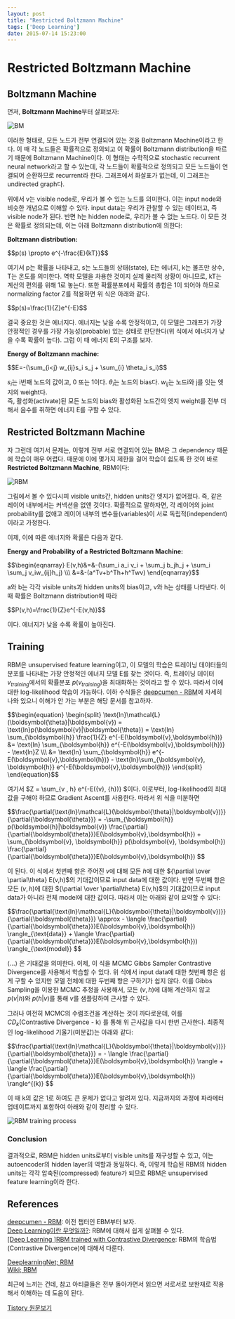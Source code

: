 ```yaml
---
layout: post
title: "Restricted Boltzmann Machine"
tags: ['Deep Learning']
date: 2015-07-14 15:23:00
---
```

# Restricted Boltzmann Machine

## Boltzmann Machine

먼저, **Boltzmann Machine**부터 살펴보자:

![BM](http://cfile7.uf.tistory.com/image/2152B63D53DCCE511F64E2)

이러한 형태로, 모든 노드가 전부 연결되어 있는 것을 Boltzmann Machine이라고 한다. 이 때 각 노드들은 확률적으로 정의되고 이 확률이 Boltzmann distribution을 따르기 때문에 Boltzmann Machine이다. 이 형태는 수학적으로 stochastic recurrent neural network라고 할 수 있는데, 각 노드들이 확률적으로 정의되고 모든 노드들이 연결되어 순환하므로 recurrent라 한다. 그래프에서 화살표가 없는데, 이 그래프는 undirected graph다.

위에서 v는 visible node로, 우리가 볼 수 있는 노드를 의미한다. 이는 input node와 비슷한 개념으로 이해할 수 있다. input data는 우리가 관찰할 수 있는 데이터고, 즉 visible node가 된다. 반면 h는 hidden node로, 우리가 볼 수 없는 노드다. 이 모든 것은 확률로 정의되는데, 이는 아래 Boltzmann distribution에 의한다:

**Boltzmann distribution:**   


<div>$$p(s) \propto e^{-\frac{E}{kT}}$$</div>

여기서 p는 확률을 나타내고, s는 노드들의 상태(state), E는 에너지, k는 볼츠만 상수, T는 온도를 의미한다. 역학 모델을 차용한 것이지 실제 물리적 상황이 아니므로, kT는 계산의 편의를 위해 1로 놓는다. 또한 확률분포에서 확률의 총합은 1이 되어야 하므로 normalizing factor Z를 적용하면 위 식은 아래와 같다.   


<div>$$p(s)=\frac{1}{Z}e^{-E}$$</div>

결국 중요한 것은 에너지다. 에너지는 낮을 수록 안정적이고, 이 모델은 그래프가 가장 안정적인 경우를 가장 가능성(probable) 있는 상태로 판단한다(위 식에서 에너지가 낮을 수록 확률이 높다). 그럼 이 때 에너지 E의 구조를 보자.

**Energy of Boltzmann machine:**   


<div>$$E=-(\sum_{i&lt;j} w_{ij}s_i s_j + \sum_{i} \theta_i s_i)$$</div>

$s_i$는 i번째 노드의 값이고, 0 또는 1이다. $\theta_i$는 노드의 bias다. $w_{ij}$는 노드i와 j를 잇는 엣지의 weight다.   
즉, 활성화(activate)된 모든 노드의 bias와 활성화된 노드간의 엣지 weight를 전부 더해서 음수를 취하면 에너지 E를 구할 수 있다. 

## Restricted Boltzmann Machine

자 그런데 여기서 문제는, 이렇게 전부 서로 연결되어 있는 BM은 그 dependency 때문에 학습이 매우 어렵다. 때문에 이에 몇가지 제한을 걸어 학습이 쉽도록 한 것이 바로 **Restricted Boltzmann Machine**, RBM이다:

![RBM](http://cfile10.uf.tistory.com/image/24178B3953DCD4A7135C6E)

그림에서 볼 수 있다시피 visible units간, hidden units간 엣지가 없어졌다. 즉, 같은 레이어 내부에서는 커넥션을 없앤 것이다. 확률적으로 말하자면, 각 레이어의 joint probability를 없애고 레이어 내부의 변수들(variables)이 서로 독립적(independent)이라고 가정한다.

이제, 이에 따른 에너지와 확률은 다음과 같다.

**Energy and Probability of a Restricted Boltzmann Machine:**   


<div>$$\begin{eqnarray} E(v,h)&amp;=&amp;-(\sum_i a_i v_i + \sum_j b_jh_j + \sum_i \sum_j v_iw_{ij}h_j) \\\ &amp;=&amp;-(a^Tv+b^Th+h^Twv) \end{eqnarray}$$</div>

a와 b는 각각 visible units과 hidden units의 bias이고, v와 h는 상태를 나타낸다. 이 때 확률은 Boltzmann distribution에 따라   


<div>$$P(v,h)=\frac{1}{Z}e^{-E(v,h)}$$</div>

이다. 에너지가 낮을 수록 확률이 높아진다.

## Training

RBM은 unsupervised feature learning이고, 이 모델의 학습은 트레이닝 데이터들의 분포를 나타내는 가장 안정적인 에너지 모델 E를 찾는 것이다. 즉, 트레이닝 데이터 $v_{training}$에서의 확률분포 $p(v_{training})$을 최대화하는 것이라고 할 수 있다. 따라서 이에 대한 log-likelihood 학습이 가능하다. 이하 수식들은 [deepcumen - RBM](http://deepcumen.com/tag/rbm/)에 자세히 나와 있으니 이해가 안 가는 부분은 해당 문서를 참고하자.

<div>$$\begin{equation} \begin{split} \text{ln}\mathcal{L}(\boldsymbol{\theta}|\boldsymbol{v}) = \text{ln}p(\boldsymbol{v}|\boldsymbol{\theta}) = \text{ln} \sum_{\boldsymbol{h}} \frac{1}{Z} e^{-E(\boldsymbol{v},\boldsymbol{h})} &= \text{ln} \sum_{\boldsymbol{h}} e^{-E(\boldsymbol{v},\boldsymbol{h})} - \text{ln}Z \\\ &= \text{ln} \sum_{\boldsymbol{h}} e^{-E(\boldsymbol{v},\boldsymbol{h})} - \text{ln}\sum_{\boldsymbol{v}, \boldsymbol{h}} e^{-E(\boldsymbol{v},\boldsymbol{h})} \end{split} \end{equation}$$</div>

여기서 $Z = \sum_{v , h} e^{-E({v}, {h})} $이다. 이로부터, log-likelihood의 최대값을 구해야 하므로 Gradient Ascent를 사용한다. 따라서 위 식을 미분하면   


<div>$$\frac{\partial{\text{ln}\mathcal{L}(\boldsymbol{\theta}|\boldsymbol{v})}}{\partial{\boldsymbol{\theta}}} = -\sum_{\boldsymbol{h}} p(\boldsymbol{h}|\boldsymbol{v}) \frac{\partial}{\partial{\boldsymbol{\theta}}}E(\boldsymbol{v},\boldsymbol{h}) + \sum_{\boldsymbol{v}, \boldsymbol{h}} p(\boldsymbol{v}, \boldsymbol{h}) \frac{\partial}{\partial{\boldsymbol{\theta}}}E(\boldsymbol{v},\boldsymbol{h}) $$</div>

이 된다. 이 식에서 첫번째 항은 주어진 $v$에 대해 모든 $h$에 대한 ${\partial \over \partial\theta} E(v,h)$의 기대값이므로 input data에 대한 값이다. 반면 두번째 항은 모든 $(v, h)$에 대한 ${\partial \over \partial\theta} E(v,h)$의 기대값이므로 input data가 아니라 전체 model에 대한 값이다. 따라서 이는 아래와 같이 요약할 수 있다:

<div>$$\frac{\partial{\text{ln}\mathcal{L}(\boldsymbol{\theta}|\boldsymbol{v})}}{\partial{\boldsymbol{\theta}}} \approx - \langle \frac{\partial}{\partial{\boldsymbol{\theta}}}E(\boldsymbol{v},\boldsymbol{h}) \rangle_{\text{data}} + \langle \frac{\partial}{\partial{\boldsymbol{\theta}}}E(\boldsymbol{v},\boldsymbol{h})) \rangle_{\text{model}} $$</div>

$\langle ... \rangle$ 은 기대값을 의미한다. 이제, 이 식을 MCMC Gibbs Sampler Contrastive Divergence를 사용해서 학습할 수 있다. 위 식에서 input data에 대한 첫번째 항은 쉽게 구할 수 있지만 모델 전체에 대한 두번째 항은 구하기가 쉽지 않다. 이를 Gibbs Sampling을 이용한 MCMC 추정을 사용해서, 모든 $(v,h)$에 대해 계산하지 않고 $p(v|h)$와 $p(h|v)$를 통해 $v$를 샘플링하여 근사할 수 있다.

그러나 여전히 MCMC의 수렴조건을 계산하는 것이 까다로운데, 이를 $CD_k$(Contrastive Divergence - k) 를 통해 위 근사값을 다시 한번 근사한다. 최종적인 log-likelihood 기울기(미분값)는 아래와 같다:

<div>$$\frac{\partial{\text{ln}\mathcal{L}(\boldsymbol{\theta}|\boldsymbol{v})}}{\partial{\boldsymbol{\theta}}} = - \langle \frac{\partial}{\partial{\boldsymbol{\theta}}}E(\boldsymbol{v},\boldsymbol{h}) \rangle + \langle \frac{\partial}{\partial{\boldsymbol{\theta}}}E(\boldsymbol{v},\boldsymbol{h}) \rangle^{(k)} $$</div>

이 때 k의 값은 1로 하여도 큰 문제가 없다고 알려져 있다. 지금까지의 과정에 파라메터 업데이트까지 포함하여 아래와 같이 정리할 수 있다.

![RBM training process](http://deepcumen.com/wp-content/uploads/2015/04/%EC%8A%A4%ED%81%AC%EB%A6%B0%EC%83%B7-2015-04-24-%EC%98%A4%EC%A0%84-3.50.29.png)

### Conclusion

결과적으로, RBM은 hidden units로부터 visible units를 재구성할 수 있고, 이는 autoencoder의 hidden layer의 역할과 동일하다. 즉, 이렇게 학습된 RBM의 hidden units는 각각 압축된(compressed) feature가 되므로 RBM은 unsupervised feature learning이라 한다.

## References

[deepcumen - RBM](http://deepcumen.com/tag/rbm/): 이전 챕터인 EBM부터 보자.   
[Deep Learning이란 무엇일까?](http://enginius.tistory.com/499): RBM에 대해서 쉽게 살펴볼 수 있다.   
[[Deep Learning ]RBM trained with Contrastive Divergence](http://enginius.tistory.com/315): RBM의 학습법(Contrastive Divergence)에 대해서 다룬다.

[DeeplearningNet; RBM](http://deeplearning.net/tutorial/rbm.html)   
[Wiki; RBM](https://en.wikipedia.org/wiki/Restricted_Boltzmann_machine)

최근에 느끼는 건데, 참고 아티클들은 전부 돌아가면서 읽으면 서로서로 보완재로 작용해서 이해하는 데 도움이 된다.


[Tistory 원문보기](http://khanrc.tistory.com/106)
